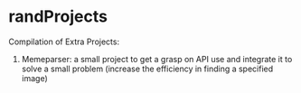 # randProjects

Compilation of Extra Projects:
1. Memeparser: a small project to get a grasp on API use and integrate it to solve a small problem (increase the efficiency in finding a specified image)
